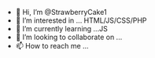 - 👋 Hi, I’m @StrawberryCake1
- 👀 I’m interested in ... HTML/JS/CSS/PHP
- 🌱 I’m currently learning ...JS
- 💞️ I’m looking to collaborate on ...
- 📫 How to reach me ...

<!---
StrawberryCake1/StrawberryCake1 is a ✨ special ✨ repository because its `README.md` (this file) appears on your GitHub profile.
You can click the Preview link to take a look at your changes.
--->
